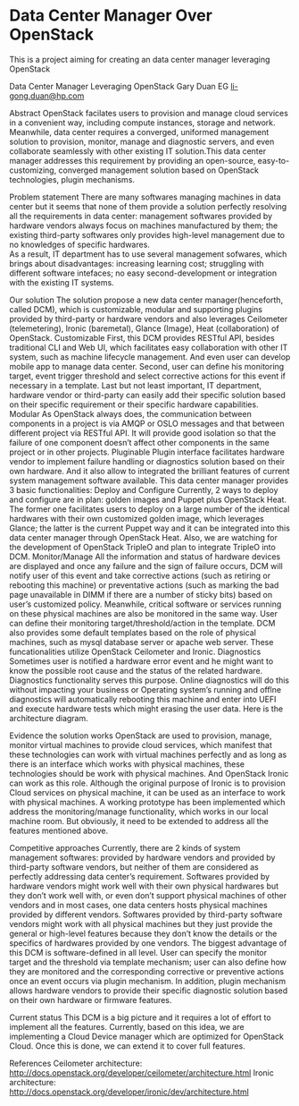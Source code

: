 # Data Center Manager Over OpenStack
This is a project aiming for creating an data center manager leveraging OpenStack

Data Center Manager Leveraging OpenStack
Gary Duan
EG
li-gong.duan@hp.com

Abstract
OpenStack facilates users to provision and manage cloud services in a convenient way, including compute instances, storage and network. Meanwhile, data center requires a converged, uniformed management solution to provision, monitor, manage and diagnostic servers, and even collaborate seamlessly with other existing IT solution.This data center manager addresses this requirement by providing an open-source, easy-to-customizing, converged management solution based on OpenStack technologies, plugin mechanisms.

Problem statement
There are many softwares managing machines in data center but it seems that none of them provide a solution perfectly resolving all the requirements in data center: management softwares provided by hardware vendors always focus on machines manufactured by them; the existing third-party softwares only provides high-level management due to no knowledges of specific hardwares.  
As a result, IT department has to use several management sofwares, which brings about disadvantages: increasing learning cost; struggling with different software intefaces; no easy second-development or integration with the existing IT systems. 

Our solution
The solution propose a new data center manager(henceforth, called DCM), which is customizable, modular and supporting plugins provided by third-party or hardware vendors and also leverages Ceilometer (telemetering), Ironic (baremetal), Glance (Image), Heat (collaboration) of OpenStack. 
Customizable
First, this DCM provides RESTful API, besides traditional CLI and Web UI, which facilitates easy collaboration with other IT system, such as machine lifecycle management. And even user can develop mobile app to manage data center. Second, user can define his monitoring target, event trigger threshold and select corrective actions for this event if necessary in a template. Last but not least important, IT department, hardware vendor or third-party can easily add their specific solution based on their specific requirement or their specific hardware capabilities.
Modular
As OpenStack always does, the communication between components in a project is via AMQP or OSLO messages and that between different project via RESTful API. It will provide good isolation so that the failure of one component doesn’t affect other components in the same project or in other projects.
Pluginable
Plugin interface facilitates hardware vendor to implement failure handling or diagnostics solution based on their own hardware. And it also allow to integrated the brilliant features of current system management software available.
This data center manager provides 3 basic functionalities:
Deploy and Configure
Currently, 2 ways to deploy and configure are in plan: golden images and Puppet plus OpenStack Heat. The former one facilitates users to deploy on a large number of the identical hardwares with their own customized golden image, which leverages Glance; the latter is the current Puppet way and it can be integrated into this data center manager through OpenStack Heat. Also, we are watching for the development of OpenStack TripleO and plan to integrate TripleO into DCM.
Monitor/Manage
All the information and status of hardware devices are displayed and once any failure and the sign of failure occurs, DCM will notify user of this event and take corrective actions (such as retiring or rebooting this machine)  or preventative actions (such as marking the bad page unavailable in DIMM if there are a number of sticky bits) based on user’s customized policy. Meanwhile, critical software or services running on these physical machines are also be monitored in the same way. User can define their monitoring target/threshold/action in the template. DCM also provides some default templates based on the role of physical machines, such as mysql database server or apache web server. These funcationalities utilize OpenStack Ceilometer and Ironic.
Diagnostics
Sometimes user is notified a hardware error event and he might want to know the possible root cause and the status of the related hardware. Diagnostics functionality serves this purpose. Online diagnostics will do this without impacting  your business or Operating system’s running and offlne diagnostics will automatically rebooting this machine and enter into UEFI and execute hardware tests which might erasing the user data.
Here is the architecture diagram.






















Evidence the solution works
OpenStack are used to provision, manage, monitor virtual machines to provide cloud services, which manifest that these technologies can work with virtual machines perfectly and as long as there is an interface which works with physical machines, these technologies should be work with physical machines. And OpenStack Ironic can work as this role. Although the original purpose of Ironic is to provision Cloud services on physical machine, it can be used as an interface to work with physical machines.
A working prototype has been implemented which address the monitoring/manage functionality, which works in our local machine room. But obviously, it need to be extended to address all the features mentioned above. 

Competitive approaches
Currently, there are 2 kinds of system management softwares: provided by hardware vendors and provided by third-party software vendors, but neither of them are considered as perfectly addressing data center’s requirement.
Softwares provided by hardware vendors might work well with their own physical hardwares but they don’t work well with, or even don’t support physical machines of other vendors and in most cases, one data centers hosts physical machines provided by different vendors. 
Softwares provided by third-party software vendors might work with all physical machines but they just provide the general or high-level features because they don’t know the details or the specifics of hardwares provided by one vendors.
The biggest advantage of this DCM is software-defined in all level. User can specify the monitor target and the threshold via template mechanism; user can also define how they are monitored and the corresponding corrective or preventive actions once an event occurs via plugin mechanism. In addition, plugin mechanism allows hardware vendors to provide their specific diagnostic solution based on their own hardware or firmware features. 

Current status
This DCM is a big picture and it requires a lot of effort to implement all the features. Currently, based on this idea, we are implementing a Cloud Device manager which are optimized for OpenStack Cloud. Once this is done, we can extend it to cover full features.

References
Ceilometer architecture:   http://docs.openstack.org/developer/ceilometer/architecture.html
Ironic architecture:  http://docs.openstack.org/developer/ironic/dev/architecture.html





